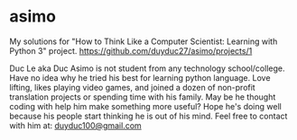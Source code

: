 # asimo
My solutions for "How to Think Like a Computer Scientist: Learning with Python 3" project.
https://github.com/duyduc27/asimo/projects/1

Duc Le aka Duc Asimo is not student from any technology school/college. Have no idea why he tried his best for learning python language. Love lifting, likes playing video games, and joined a dozen of non-profit translation projects or spending time with his family. May be he thought coding with help him make something more useful? Hope he's doing well because his people start thinking he is out of his mind. Feel free to contact with him at: duyduc100@gmail.com
